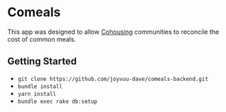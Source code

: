 # Comeals

This app was designed to allow
[Cohousing](https://en.wikipedia.org/wiki/Cohousing) communities to reconcile
the cost of common meals.

## Getting Started

- `git clone https://github.com/joyvuu-dave/comeals-backend.git`
- `bundle install`
- `yarn install`
- `bundle exec rake db:setup`
